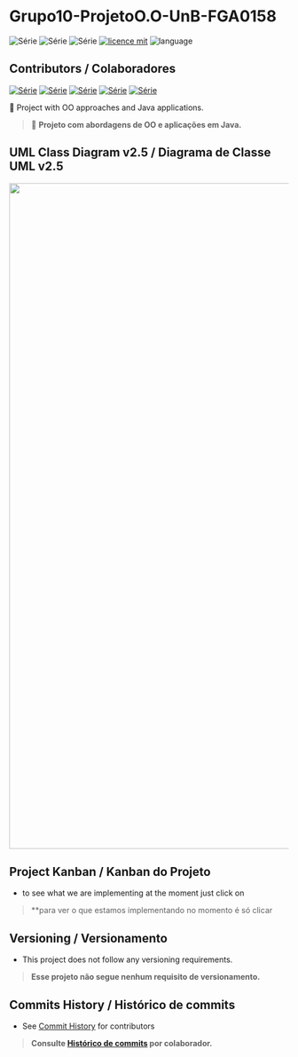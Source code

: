 # Grupo10-ProjetoO.O-UnB-FGA0158
![Série](https://img.shields.io/badge/Professor-Lanna-green)
![Série](https://img.shields.io/badge/Projeto-Estacionamento-blue)
![Série](https://img.shields.io/badge/Discplina-O.Objetos-green)
[![licence mit](https://img.shields.io/badge/licence-MIT-blue.svg)](https://github.com/Maiconrq/INMTE/blob/main/LICENSE)
![language](https://img.shields.io/badge/java-only-green)

## Contributors / Colaboradores
[![Série](https://img.shields.io/badge/Grupo10-Lucas-blue)](https://github.com/lramon2001)
[![Série](https://img.shields.io/badge/Grupo10-Paulo-green)](https://github.com/PhRezende-eng)
[![Série](https://img.shields.io/badge/Grupo10-Adrian-blue)](https://github.com/SwampTG)
[![Série](https://img.shields.io/badge/Grupo10-Diogenes-green)](https://github.com/diogjunior100)
[![Série](https://img.shields.io/badge/Grupo10-Arthur-blue)](https://github.com/CrimsonCrown)

:rocket: Project with OO approaches and Java applications. 

> :rocket: **Projeto com abordagens de OO e aplicações em Java.**
## UML Class Diagram v2.5 / Diagrama de Classe UML v2.5
<img src="https://github.com/lramon2001/Grupo10-ProjetoO.O-UnB-FGA0158/blob/main/UMLDiagram.png" width="1200"/>

## Project Kanban / Kanban do Projeto
- to see what we are implementing at the moment just click on
> **para ver o que estamos implementando no momento é só clicar

## Versioning / Versionamento
- This project does not follow any versioning requirements.

> **Esse projeto não segue nenhum requisito de versionamento.**

## Commits History / Histórico de commits
- See [Commit History](https://github.com/lramon2001/Grupo10-ProjetoO.O-UnB-FGA0158/pulse) for contributors

> **Consulte [Histórico de commits](https://github.com/lramon2001/Grupo10-ProjetoO.O-UnB-FGA0158/pulse) por colaborador.**
> 
